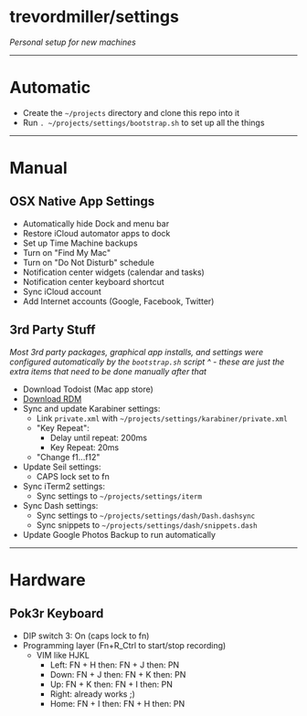 # trevordmiller/settings

_Personal setup for new machines_

---

# Automatic

- Create the `~/projects` directory and clone this repo into it
- Run `. ~/projects/settings/bootstrap.sh` to set up all the things

---

# Manual

## OSX Native App Settings

- Automatically hide Dock and menu bar
- Restore iCloud automator apps to dock
- Set up Time Machine backups
- Turn on "Find My Mac"
- Turn on "Do Not Disturb" schedule
- Notification center widgets (calendar and tasks)
- Notification center keyboard shortcut
- Sync iCloud account
- Add Internet accounts (Google, Facebook, Twitter)

## 3rd Party Stuff

_Most 3rd party packages, graphical app installs, and settings were configured automatically by the `bootstrap.sh` script ^ - these are just the extra items that need to be done manually after that_

- Download Todoist (Mac app store)
- [Download RDM](http://cl.ly/2A441v222i33/download/RDM.tar.gz)
- Sync and update Karabiner settings:
    - Link `private.xml` with `~/projects/settings/karabiner/private.xml`
    - "Key Repeat":
        - Delay until repeat: 200ms
        - Key Repeat: 20ms
    - "Change f1...f12"
- Update Seil settings:
  - CAPS lock set to fn
- Sync iTerm2 settings:
  - Sync settings to `~/projects/settings/iterm`
- Sync Dash settings:
  - Sync settings to `~/projects/settings/dash/Dash.dashsync`
  - Sync snippets to `~/projects/settings/dash/snippets.dash`
- Update Google Photos Backup to run automatically

---

# Hardware

## Pok3r Keyboard

- DIP switch 3: On (caps lock to fn)
- Programming layer (Fn+R_Ctrl to start/stop recording)
  - VIM like HJKL
    - Left: FN + H then: FN + J then: PN
    - Down: FN + J then: FN + K then: PN
    - Up: FN + K then: FN + I then: PN
    - Right: already works ;)
    - Home: FN + I then: FN + H then: PN
